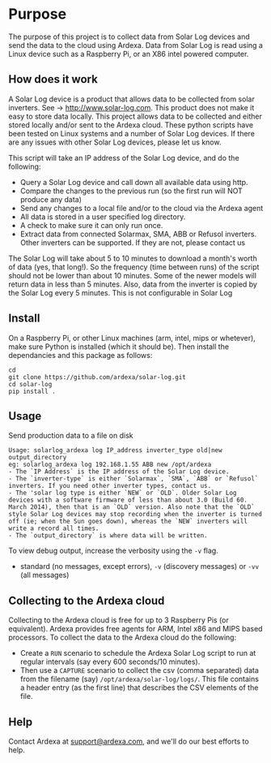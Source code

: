 # Purpose
The purpose of this project is to collect data from Solar Log devices and send the data to the cloud using Ardexa. Data from Solar Log is read using a Linux device such as a Raspberry Pi, or an X86 intel powered computer. 

## How does it work
A Solar Log device is a product that allows data to be collected from solar inverters. See -> http://www.solar-log.com. This product does not make it easy to store data locally. This project allows data to be collected and either stored locally and/or sent to the Ardexa cloud. These python scripts have been tested on Linux systems and a number of Solar Log devices. If there are any issues with other Solar Log devices, please let us know.

This script will take an IP address of the Solar Log device, and do the following:
- Query a Solar Log device and call down all available data using http.
- Compare the changes to the previous run (so the first run will NOT produce any data)
- Send any changes to a local file and/or to the cloud via the Ardexa agent
- All data is stored in a user specified log directory.
- A check to make sure it can only run once. 
- Extract data from connected Solarmax, SMA, ABB or Refusol inverters. Other inverters can be supported. If they are not, please contact us

The Solar Log will take about 5 to 10 minutes to download a month's worth of data (yes, that long!). So the frequency (time between runs) of the script should not be lower than about 10 minutes. Some of the newer models will return data in less than 5 minutes. Also, data from the inverter is copied by the Solar Log every 5 minutes. This is not configurable in Solar Log

## Install
On a Raspberry Pi, or other Linux machines (arm, intel, mips or whetever), make sure Python is installed (which it should be). Then install the dependancies and this package as follows:
```
cd
git clone https://github.com/ardexa/solar-log.git
cd solar-log
pip install .
```

## Usage
Send production data to a file on disk 
```
Usage: solarlog_ardexa log IP_address inverter_type old|new output_directory
eg: solarlog_ardexa log 192.168.1.55 ABB new /opt/ardexa
- The `IP Address` is the IP address of the Solar Log device. 
- The `inverter-type` is either `Solarmax`, `SMA`, `ABB` or `Refusol` inverters. If you need other inverter types, contact us.
- The 'solar log type is either `NEW` or `OLD`. Older Solar Log devices with a software firmware of less than about 3.0 (Build 60. March 2014), then that is an `OLD` version. Also note that the `OLD` style Solar Log devices may stop recording when the inverter is turned off (ie; when the Sun goes down), whereas the `NEW` inverters will write a record all times.
- The `output_directory` is where data will be written.
```

To view debug output, increase the verbosity using the `-v` flag.
- standard (no messages, except errors), `-v` (discovery messages) or `-vv` (all messages)


## Collecting to the Ardexa cloud
Collecting to the Ardexa cloud is free for up to 3 Raspberry Pis (or equivalent). Ardexa provides free agents for ARM, Intel x86 and MIPS based processors. To collect the data to the Ardexa cloud do the following:
- Create a `RUN` scenario to schedule the Ardexa Solar Log script to run at regular intervals (say every 600 seconds/10 minutes).
- Then use a `CAPTURE` scenario to collect the csv (comma separated) data from the filename (say) `/opt/ardexa/solar-log/logs/`. This file contains a header entry (as the first line) that describes the CSV elements of the file.

## Help
Contact Ardexa at support@ardexa.com, and we'll do our best efforts to help.
